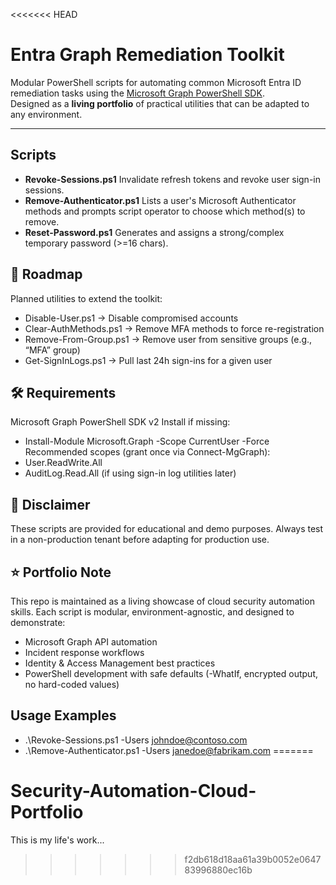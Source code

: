 <<<<<<< HEAD
# Entra Graph Remediation Toolkit

Modular PowerShell scripts for automating common Microsoft Entra ID remediation tasks using the [Microsoft Graph PowerShell SDK](https://learn.microsoft.com/en-us/powershell/microsoftgraph/overview).  
Designed as a **living portfolio** of practical utilities that can be adapted to any environment.

---

## Scripts
-  **Revoke-Sessions.ps1**
    Invalidate refresh tokens and revoke user sign-in sessions.
-  **Remove-Authenticator.ps1**
    Lists a user's Microsoft Authenticator methods and prompts script operator to choose which method(s) to remove.
-  **Reset-Password.ps1**
    Generates and assigns a strong/complex temporary password (>=16 chars).

## 🚧 Roadmap

Planned utilities to extend the toolkit:
- Disable-User.ps1 → Disable compromised accounts
- Clear-AuthMethods.ps1 → Remove MFA methods to force re-registration
- Remove-From-Group.ps1 → Remove user from sensitive groups (e.g., “MFA” group)
- Get-SignInLogs.ps1 → Pull last 24h sign-ins for a given user

## 🛠️ Requirements

Microsoft Graph PowerShell SDK v2
Install if missing:
- Install-Module Microsoft.Graph -Scope CurrentUser -Force
Recommended scopes (grant once via Connect-MgGraph):
- User.ReadWrite.All
- AuditLog.Read.All (if using sign-in log utilities later)

## 📜 Disclaimer

These scripts are provided for educational and demo purposes.
Always test in a non-production tenant before adapting for production use.

## ⭐ Portfolio Note

This repo is maintained as a living showcase of cloud security automation skills.
Each script is modular, environment-agnostic, and designed to demonstrate:
- Microsoft Graph API automation
- Incident response workflows
- Identity & Access Management best practices
- PowerShell development with safe defaults (-WhatIf, encrypted output, no hard-coded values)
 
## Usage Examples
-    .\Revoke-Sessions.ps1 -Users johndoe@contoso.com
-    .\Remove-Authenticator.ps1 -Users janedoe@fabrikam.com
=======
# Security-Automation-Cloud-Portfolio
This is my life's work...
>>>>>>> f2db618d18aa61a39b0052e064783996880ec16b
